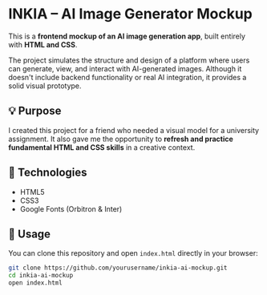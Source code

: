# INKIA – AI Image Generator Mockup

This is a **frontend mockup of an AI image generation app**, built entirely with **HTML and CSS**.

The project simulates the structure and design of a platform where users can generate, view, and interact with AI-generated images. Although it doesn't include backend functionality or real AI integration, it provides a solid visual prototype.

## 💡 Purpose

I created this project for a friend who needed a visual model for a university assignment. It also gave me the opportunity to **refresh and practice fundamental HTML and CSS skills** in a creative context.

## 📁 Technologies

- HTML5
- CSS3
- Google Fonts (Orbitron & Inter)

## 🔧 Usage

You can clone this repository and open `index.html` directly in your browser:

```bash
git clone https://github.com/yourusername/inkia-ai-mockup.git
cd inkia-ai-mockup
open index.html
```
